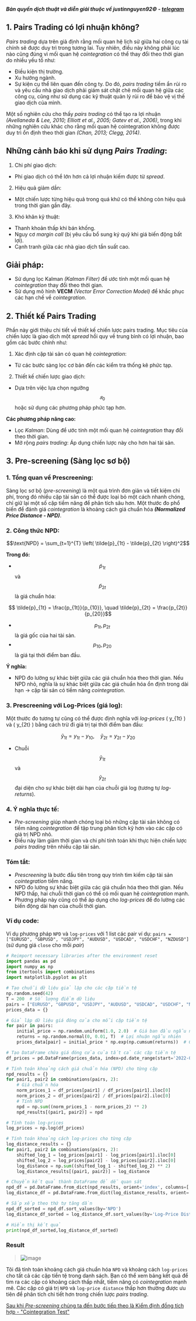 ***Bản quyền dịch thuật và diễn giải thuộc về justinnguyen92&copy; - [telegram](https://t.me/justinnguyen92)***
## 1. Pairs Trading có lợi nhuận không?
*Pairs trading* dựa trên giả định rằng mối quan hệ lịch sử giữa hai công cụ tài chính sẽ được duy trì trong tương lai. Tuy nhiên, điều này không phải lúc nào cũng đúng vì mối quan hệ *cointegration* có thể thay đổi theo thời gian do nhiều yếu tố như:

- Điều kiện thị trường.
- Xu hướng ngành.
- Sự kiện cụ thể liên quan đến công ty.
Do đó, *pairs trading* tiềm ẩn rủi ro và yêu cầu nhà giao dịch phải giám sát chặt chẽ mối quan hệ giữa các công cụ, cũng như sử dụng các kỹ thuật quản lý rủi ro để bảo vệ vị thế giao dịch của mình.

Một số nghiên cứu cho thấy *pairs trading* có thể tạo ra lợi nhuận *(Avellaneda & Lee, 2010; Elliott et al., 2005; Gatev et al., 2006)*, trong khi những nghiên cứu khác cho rằng mối quan hệ cointegration không được duy trì ổn định theo thời gian *(Chan, 2013; Clegg, 2014)*.

## Những cảnh báo khi sử dụng *Pairs Trading*:
1. Chi phí giao dịch:
  - Phí giao dịch có thể lớn hơn cả lợi nhuận kiếm được từ *spread*.

2. Hiệu quả giảm dần:
  - Một chiến lược từng hiệu quả trong quá khứ có thể không còn hiệu quả trong thời gian gần đây.

3. Khó khăn kỹ thuật:
  - Thanh khoản thấp khi bán khống.
  - Nguy cơ *margin call* (bị yêu cầu bổ sung ký quỹ khi giá biến động bất lợi).
  - Cạnh tranh giữa các nhà giao dịch tần suất cao.

## Giải pháp:
- Sử dụng lọc Kalman *(Kalman Filter)* để ước tính một mối quan hệ *cointegration* thay đổi theo thời gian.
- Sử dụng mô hình **VECM** *(Vector Error Correction Model)* để khắc phục các hạn chế về *cointegration*.

## 2. Thiết kế Pairs Trading
Phần này giới thiệu chi tiết về thiết kế chiến lược pairs trading. Mục tiêu của chiến lược là giao dịch một *spread* hồi quy về trung bình có lợi nhuận, bao gồm các bước chính như:
1. Xác định cặp tài sản có quan hệ *cointegration*:
- Từ các bước sàng lọc cơ bản đến các kiểm tra thống kê phức tạp.
2. Thiết kế chiến lược giao dịch:
- Dựa trên việc lựa chọn ngưỡng $$𝑠_0$$ hoặc sử dụng các phương pháp phức tạp hơn.

**Các phương pháp nâng cao:**
- Lọc *Kalman*: Dùng để ước tính một mối quan hệ *cointegration* thay đổi theo thời gian.
- Mở rộng *pairs trading*: Áp dụng chiến lược này cho hơn hai tài sản.

## 3. Pre-screening (Sàng lọc sơ bộ)
### 1. Tổng quan về Prescreening:
Sàng lọc sơ bộ (*pre-screening*) là một quá trình đơn giản và tiết kiệm chi phí, trong đó nhiều cặp tài sản có thể được loại bỏ một cách nhanh chóng, chỉ giữ lại một số cặp tiềm năng để phân tích sâu hơn.
Một thước đo phổ biến để đánh giá *cointegration* là khoảng cách giá chuẩn hóa ***(Normalized Price Distance - NPD)***.

### 2. Công thức NPD:
```math
\text{NPD} = \sum_{t=1}^{T} \left( \tilde{p}_{1t} - \tilde{p}_{2t} \right)^2
```
**Trong đó:**
- $$\tilde{p}_ {1t}$$ và $$\tilde{p}_{2t}$$ là giá chuẩn hóa:
  
```math
  \tilde{p}_{1t} = \frac{p_{1t}}{p_{10}}, \quad \tilde{p}_{2t} = \frac{p_{2t}}{p_{20}}
```
  - $$p_{1t}, p_{2t}$$ là giá gốc của hai tài sản.
  - $$p_{10}, p_{20}$$ là giá tại thời điểm ban đầu.

**Ý nghĩa:**
- NPD đo lường sự khác biệt giữa các giá chuẩn hóa theo thời gian. Nếu NPD nhỏ, nghĩa là sự khác biệt giữa các giá chuẩn hóa ổn định trong dài hạn → cặp tài sản có tiềm năng *cointegration*.

### 3. Prescreening với Log-Prices (giá log):
Một thước đo tương tự cũng có thể được định nghĩa với *log-prices* \( y_{1t} \) và \( y_{2t} \) bằng cách trừ đi giá trị tại thời điểm ban đầu:
```math
\tilde{y}_{1t} = y_{1t} - y_{10}, \quad \tilde{y}_{2t} = y_{2t} - y_{20}
```

- Chuỗi $$\tilde{y}_ {1t}$$ và $$\tilde{y}_{2t}$$ đại diện cho sự khác biệt dài hạn của chuỗi giá log (tương tự *log-returns*).

### 4. Ý nghĩa thực tế:
- *Pre-screening* giúp nhanh chóng loại bỏ những cặp tài sản không có tiềm năng *cointegration* để tập trung phân tích kỹ hơn vào các cặp có giá trị NPD nhỏ.
- Điều này làm giảm thời gian và chi phí tính toán khi thực hiện chiến lược *pairs trading* trên nhiều cặp tài sản.

### Tóm tắt:
- *Prescreening* là bước đầu tiên trong quy trình tìm kiếm cặp tài sản *cointegration* tiềm năng.
- NPD đo lường sự khác biệt giữa các giá chuẩn hóa theo thời gian. Nếu NPD thấp, hai chuỗi thời gian có thể có mối quan hệ *cointegration* mạnh.
- Phương pháp này cũng có thể áp dụng cho *log-prices* để đo lường các biến động dài hạn của chuỗi thời gian.

### Ví dụ code:
Ví dụ phương pháp `NPD` và `log-prices` với 1 list các pair ví dụ: `pairs = ["EURUSD", "GBPUSD", "USDJPY", "AUDUSD", "USDCAD", "USDCHF", "NZDUSD"]` (sử dụng giá `close` cho mỗi *pair*)

```python
# Reimport necessary libraries after the environment reset
import pandas as pd
import numpy as np
from itertools import combinations
import matplotlib.pyplot as plt

# Tạo chuỗi dữ liệu giả lập cho các cặp tiền tệ
np.random.seed(42)
T = 200  # Số lượng điểm dữ liệu
pairs = ["EURUSD", "GBPUSD", "USDJPY", "AUDUSD", "USDCAD", "USDCHF", "NZDUSD"]
prices_data = {}

# Giả lập dữ liệu giá đóng cửa cho mỗi cặp tiền tệ
for pair in pairs:
    initial_price = np.random.uniform(1.0, 2.0)  # Giá ban đầu ngẫu nhiên
    returns = np.random.normal(0, 0.01, T)  # Lợi nhuận ngẫu nhiên
    prices_data[pair] = initial_price * np.exp(np.cumsum(returns))  # Giá đóng cửa giả lập

# Tạo DataFrame chứa giá đóng cửa của tất cả các cặp tiền tệ
df_prices = pd.DataFrame(prices_data, index=pd.date_range(start='2022-01-01', periods=T))

# Tính toán khoảng cách giá chuẩn hóa (NPD) cho từng cặp
npd_results = {}
for pair1, pair2 in combinations(pairs, 2):
    # Giá chuẩn hóa
    norm_prices_1 = df_prices[pair1] / df_prices[pair1].iloc[0]
    norm_prices_2 = df_prices[pair2] / df_prices[pair2].iloc[0]
    # Tính NPD
    npd = np.sum((norm_prices_1 - norm_prices_2) ** 2)
    npd_results[(pair1, pair2)] = npd

# Tính toán log-prices
log_prices = np.log(df_prices)

# Tính toán khoảng cách log-prices cho từng cặp
log_distance_results = {}
for pair1, pair2 in combinations(pairs, 2):
    shifted_log_1 = log_prices[pair1] - log_prices[pair1].iloc[0]
    shifted_log_2 = log_prices[pair2] - log_prices[pair2].iloc[0]
    log_distance = np.sum((shifted_log_1 - shifted_log_2) ** 2)
    log_distance_results[(pair1, pair2)] = log_distance

# Chuyển kết quả thành DataFrame để dễ quan sát
npd_df = pd.DataFrame.from_dict(npd_results, orient='index', columns=['NPD'])
log_distance_df = pd.DataFrame.from_dict(log_distance_results, orient='index', columns=['Log-Price Distance'])

# Sắp xếp theo thứ tự tăng dần
npd_df_sorted = npd_df.sort_values(by='NPD')
log_distance_df_sorted = log_distance_df.sort_values(by='Log-Price Distance')

# Hiển thị kết quả
print(npd_df_sorted,log_distance_df_sorted)
```
### Result
>![image](https://github.com/user-attachments/assets/c2912084-a6ca-4678-8d01-9826c0ecb66f)

Tôi đã tính toán khoảng cách giá chuẩn hóa `NPD` và khoảng cách `log-prices` cho tất cả các cặp tiền tệ trong danh sách. Bạn có thể xem bảng kết quả để tìm ra các cặp có khoảng cách thấp nhất, tiềm năng có *cointegration* mạnh mẽ. Các cặp có giá trị `NPD` và `log-price distance` thấp hơn thường được ưu tiên để phân tích chi tiết hơn trong chiến lược *pairs trading*.

[Sau khi *Pre-screening* chúng ta đến bước tiếp theo là Kiểm định đồng tích hợp - "Cointegration Test"](https://github.com/Nguyenthang2292/quantitative-trading/blob/main/statistical_arbitrage/08.%20Cointegration%20Tests.md)
